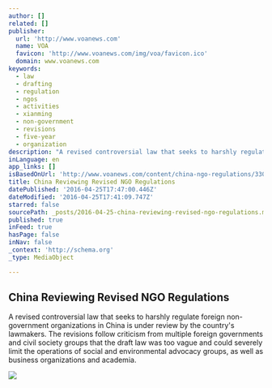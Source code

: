 ```yaml
---
author: []
related: []
publisher:
  url: 'http://www.voanews.com'
  name: VOA
  favicon: 'http://www.voanews.com/img/voa/favicon.ico'
  domain: www.voanews.com
keywords:
  - law
  - drafting
  - regulation
  - ngos
  - activities
  - xianming
  - non-government
  - revisions
  - five-year
  - organization
description: "A revised controversial law that seeks to harshly regulate foreign non-government organizations in China is under review by the country's lawmakers. The revisions follow criticism from multiple foreign governments and civil society groups that the draft law was too vague and could severely limit the operations of social and environmental advocacy groups, as well as business organizations and academia."
inLanguage: en
app_links: []
isBasedOnUrl: 'http://www.voanews.com/content/china-ngo-regulations/3301530.html'
title: China Reviewing Revised NGO Regulations
datePublished: '2016-04-25T17:47:00.446Z'
dateModified: '2016-04-25T17:41:09.747Z'
starred: false
sourcePath: _posts/2016-04-25-china-reviewing-revised-ngo-regulations.md
published: true
inFeed: true
hasPage: false
inNav: false
_context: 'http://schema.org'
_type: MediaObject

---
```

<article style=""><h1>China Reviewing Revised NGO Regulations</h1><p>A revised controversial law that seeks to harshly regulate foreign non-government organizations in China is under review by the country's lawmakers. The revisions follow criticism from multiple foreign governments and civil society groups that the draft law was too vague and could severely limit the operations of social and environmental advocacy groups, as well as business organizations and academia.</p><img src="http://gdb.voanews.com/7542342A-59EA-4A81-AE64-02A8934838F4_mw1024_mh1024_s.jpg" /></article>